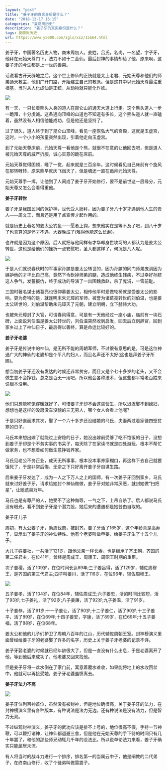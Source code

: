 ```yaml
---
layout: "post"
title: "姜子牙的真实身份是什么？"
date: "2018-12-17 16:15"
categories: "夏商周历史"
description: "姜子牙的真实身份是什么？"
tags: 夏商周历史
url: https://www.y5000.com/zgls/xsz/15664.html
---
```






姜子牙，中国著名历史人物，商末周初人。姜姓，吕氏，名尚，一名望，字子牙，他拜在元始天尊门下，法力不如十二金仙。最后封神的事情却给了他，原来啊，这姜子牙的今生都是上一世的善果。

话说看古开天辟地之后，这个世上修仙的正统就是太上老君、元始天尊和他们的师弟通天教主，他们广开门路，开始建立自己的教派。但是这其中以元始天尊最注重根基，当时从人化成仙是正统，从动物就只能化作妖。

![](https://img.y5000.com/uploads/allimg/170302/1016415153-0.jpg)

有一天，一只长着熊头人身的道人在昆仑山的通天大道上行走。这个熊头道人一步一跪拜，十分虔诚。这条通向顶峰的山道也不知道有多长，这个熊头道人就一直磕着，虽然没有人相信他能成功，但是他还是坚持了。

过了很久，道人终于到了昆仑山顶峰，看见一座恢弘大气的宫殿，这就是玉虚宫，这时，一个小小的孩童突然出现，引着他走向玉虚宫。

到了元始天尊床前，元始天尊一看他是个熊，就很不在意的让他回去吧，但是道人被元始天尊的威严折服，诚心实意的跪在床前。

元始天尊觉得困顿，睡了一觉，起来就是三百余年。这时候看见自己床前有个旋风在那转呀转，原来熊早就灰飞烟灭了，但是魂还一直在跪拜元始天尊。

元始天尊手一挥，让他到了人间成了姜子牙开始修行，要不是前世这一层缘分，元始天尊又怎么会看得重他。

**姜子牙转世**

姜子牙是我国民间的保护神，世代受人膜拜，因为姜子牙八十岁才遇到他人生的贵人——周文王，而且还是用了点宣传才起作用的。

就是历史上著名的姜太公钓鱼——愿者上钩，想来他实在是等不及了吧，到八十岁了也真算的是怀才不遇，大器晚成了(难得他能这么长寿)。

也许就是因为这个原因，后人就把与他同样有才华却身世坎坷的人都认为是姜太公转世，这也是给他们的挫折一点安慰吧，圣人都这样了，何况是凡人呢。

![](https://img.y5000.com/uploads/allimg/170302/1016416457-1.jpg)

于是人们就说春秋时的军事家孙膑是姜太公转世的，因为孙膑的同门师弟庞涓因为嫉妒他的才华比自己高，竟然下令砍掉师弟的腿，造成他终生残疾，不过幸好孙膑这人争气，发誓报仇，终于成功的导演了一出围魏救赵，杀了庞涓，一雪前耻。

三国时著名谋士诸葛亮也很仰慕姜太公，相传他平时爱做轮椅就是受姜太公的影响。更为奇特的是，就连明末朱元璋的军师，被誉为诸葛亮转世的刘伯温，也是姜太公转世的，刘伯温帮助朱元璋灭了元朝，建立明朝，立下赫赫大功。

也被朱元璋封了大官，可谓春风得意，可是有一天他经过一座小庙，庙前有一块石碑，上面说刘伯温是姜太公转世的，刘伯温突然收到启发，回去后立刻辞官，回到家乡过上了神仙日子，最后得以善终，算是命运比较好的。

**姜子牙老婆**

姜子牙是传说中的神仙，是无所不能的周朝军师，不过很有意思的是，可是这位神通广大的神仙的老婆却是个平凡的妇人，而且名声还不太好(这也是拜姜子牙所赐)。

想当初姜子牙还没有发达的时候还非常贫穷，而且又是个七十多岁的老头，又不会做生意不会挣钱，总之是百无一用吧，所以他会各种法术，但这些都平常老百姓来说根本没用。

![](https://img.y5000.com/uploads/allimg/170302/1016414341-2.jpg)

他们只想能吃饱穿暖就好了，可惜姜子牙却不会这些营生，所以迟迟娶不到媳妇，想想也是这样的没房没车没貌的三无男人，哪个女人会看上他呢?

于是只好退而求其次，娶了一个六十多岁还没结婚的马氏，夫妻两过着家徒四壁贫寒的日子。

马氏本来想出嫁了就能过上安稳的日子，她没出嫁前受够了吃不饱饭的日子，没想到姜子牙却是个不务实事的书呆子，每天除了在家读书就是四处游玩，根本不帮忙做家务，也不想着如何做生意挣钱养家。

马氏见老公不务正业，成天无所事事，根本没本事养家糊口，再这样下去自己就要饿死了，于是非常后悔，无奈之下只好离开姜子牙自谋生路。

后来姜子牙发达了，成为一人之下万人之上的国师，有一次姜子牙回到家乡，马氏就来讨好姜子牙，请求给她封个神仙做做，姜子牙对她非常厌恶，就封她做“扫把星”，让她遗臭万年。

马氏也是有尊严的人，她受不了这种侮辱，一气之下，上吊自杀了。后人都说马氏没有眼光，看不到姜子牙是个潜力股，她后来的遭遇都是她咎由自取的。

姜子牙儿子

周初，有太公姜子牙，助周伐商，被封齐。姜子牙活了165岁，这个年龄真是高寿了，显示出了姜子牙的神仙特性。他有个老婆叫做申姜，给姜子牙生了十五个儿子。

大儿子姓姜社，一共活了121岁，跟他父亲一样长寿，也是继承了齐王朝，齐国的第二任君主，在位41年，曾经是周成王、周康王、周昭王时期的重臣。

次子姜稷，活了109岁，在位时间长达89年;三子姜吕得，活了129岁，辅佐周穆王，是齐国的第三代君主;四子叫姜川，活了116岁，在位96年，辅佐周穆王。

![](https://img.y5000.com/uploads/allimg/170302/10164141I-3.jpg)

五子姜孝，活了104岁，在位84年，辅佐周成王;六子姜忠，活的时间比较短，活了93岁;七子姜礼，活了92岁;八子姜廉，活了92岁;九子姜温，活了91岁。

十子姜恭，活了91岁;十一子姜让，活了90岁;十二子姜仁，活了90岁;十三子姜平，活了89岁，在位69年;十四子姜安，字康，活了89岁，在位69年;十五子姜福，活了88岁，在位68年。

姜太公和他的儿子们护卫了周朝八百年的江山，历代辅佐周朝王室。封神榜演义里面曾经给姜子牙的老婆娶了许多的名字，历史上关于姜子牙老婆的记录不详。

姜子牙娶老婆的时候就已经年龄很大了，但是一直没有什么出息，于是老婆离开了他，等到他后来成功了，他老婆又回来找他。

但是姜子牙将一盆水倒在了家门前，寓意着覆水难收，如果能将地上的水收回盆中，他就可以再接受她，姜子牙老婆羞愤离去。

**姜子牙法力不高**

![](https://img.y5000.com/uploads/allimg/170302/1016414022-4.jpg)

姜子牙位列百神首位，虽然没有被封神，但是地位确很高，关于姜子牙的法力，在封神榜演义里有各种版本，有种说法是法力无边。还有种说法是没有法力，但是智力无双。

不过纵观封神演义，姜子牙的武功应该是排不上号的，地位很高不假，手持一节神鞭，可以鞭打诸神，让神仙都退避三舍，但是他在元始天尊的手下待的时间只有几十年罢了，和他的那些师兄动辄几千年的没法比。所以说单论法力来看，姜子牙确实只能屈居末流。

有人将当时的战斗力进行一个排序，排名第一的当属云中子，他是阐教的二代弟子，在终南山修行，收了个徒弟叫做雷震子。
